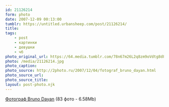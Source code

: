 ```yaml
---
id: 21126214
form: photo
date: 2007-12-09 00:13:00
tumblr: https://untitled.urbansheep.com/post/21126214/
title:
tags:
    - post
    - картинки
    - девушки
    - чб
photo_original_url: https://64.media.tumblr.com/78n67m26L2q8zm9oVdtg8dFG_1280.jpg
photo: /media/21126214.jpg
photo_caption: 
photo_source: http://2photo.ru/2007/12/04/fotograf_bruno_dayan.html
photo_source_url:
photo_source_title:
layout: post-photo.njk
---
```


<p><a href="http://2photo.ru/2007/12/04/fotograf_bruno_dayan.html">Фотограф Bruno Dayan</a> (83 фото - 6.58Mb)</p>
